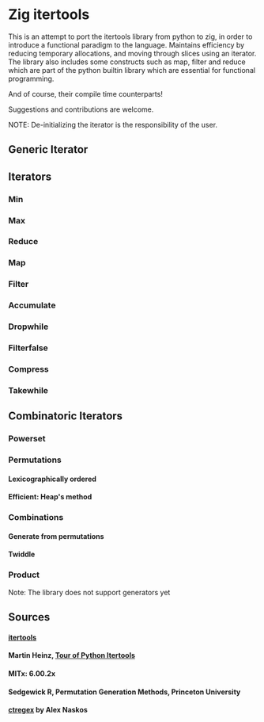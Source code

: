 # Zig itertools

This is an attempt to port the itertools library from python to zig, in order to introduce a functional
paradigm to the language. Maintains efficiency by reducing temporary allocations, and moving through 
slices using an iterator. The library also includes some constructs such as map, filter and reduce which 
are part of the python builtin library which are essential for functional programming.

And of course, their compile time counterparts!

Suggestions and contributions are welcome.

NOTE: De-initializing the iterator is the responsibility of the user.

## Generic Iterator

## Iterators

### Min

### Max

### Reduce

### Map

### Filter

### Accumulate

### Dropwhile

### Filterfalse

### Compress

### Takewhile

## Combinatoric Iterators

### Powerset

### Permutations

#### Lexicographically ordered

#### Efficient: Heap's method

### Combinations

#### Generate from permutations

#### Twiddle

### Product

Note: The library does not support generators yet

## Sources

#### [itertools](https://docs.python.org/3/library/itertools.html#itertools-recipes)

#### Martin Heinz, [Tour of Python Itertools](https://martinheinz.dev/blog/16)

#### MITx: 6.00.2x

#### Sedgewick R, Permutation Generation Methods, Princeton University

#### [ctregex](https://github.com/alexnask/ctregex.zig) by Alex Naskos
